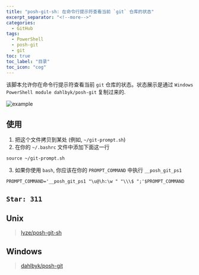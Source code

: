 ```yaml
---
title: "posh-git-sh: 在命令行提示符查看当前 `git` 仓库的状态"
excerpt_separator: "<!--more-->"
categories:
  - GitHub
tags:
  - PowerShell
  - posh-git
  - git
toc: true
toc_label: "目录"
toc_icon: "cog"
---
```


该脚本允许你在命令行提示符查看当前 `git` 仓库的状态。状态展示是通过 `Windows PowerShell module dahlbyk/posh-git` 复制过来的.

<!--more-->

![example](https://i.loli.net/2021/05/30/b4FpQRVyrTUP9Kh.png)

## 使用
1. 把这个文件拷贝到某处 (例如, `~/git-prompt.sh`)
2. 在你的 `~/.bashrc` 文件中添加下面这一行
```shell
source ~/git-prompt.sh
```
3. 如果你使用 `bash`, 你应该在你的 `PROMPT_COMMAND` 中执行 `__posh_git_ps1`
```shell
PROMPT_COMMAND='__posh_git_ps1 "\u@\h:\w " "\\\$ ";'$PROMPT_COMMAND
```

## `Star: 311`

## Unix
> [lyze/posh-git-sh](https://github.com/lyze/posh-git-sh)

## Windows
> [dahlbyk/posh-git](https://github.com/dahlbyk/posh-git)
